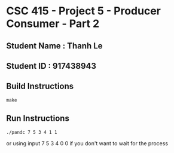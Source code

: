 # CSC 415 - Project 5 - Producer Consumer - Part 2

## Student Name : Thanh Le

## Student ID : 917438943

## Build Instructions
    make

## Run Instructions
    ./pandc 7 5 3 4 1 1 
   or using input 7 5 3 4 0 0 if you don't want to wait for the process
